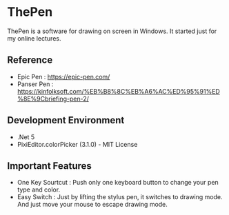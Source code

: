# ThePen
ThePen is a software for drawing on screen in Windows. It started just for my online lectures.

## Reference
 * Epic Pen : https://epic-pen.com/
 * Panser Pen : https://kinfolksoft.com/%EB%B8%8C%EB%A6%AC%ED%95%91%ED%8E%9Cbriefing-pen-2/

## Development Environment
 * .Net 5
 * PixiEditor.colorPicker (3.1.0) - MIT License

## Important Features
 * One Key Sourtcut : Push only one keyboard button to change your pen type and color.
 * Easy Switch : Just by lifting the stylus pen, it switches to drawing mode. And just move your mouse to escape drawing mode.
